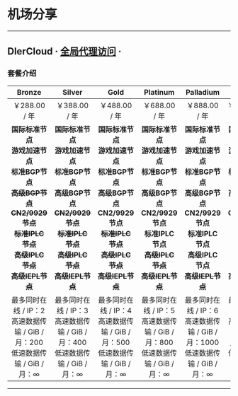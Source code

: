 机场分享
===
***
## DlerCloud · [全局代理访问](https://dleris.best/auth/register?affid=56105) ·
### 套餐介绍
| Bronze | Silver |Gold|Platinum |Palladium|Diamond|
| :------: | :-------: | :--------: | :-------: | :--------:| :-------:|
|                        ￥288.00 / 年                         |                        ￥388.00 / 年                         |                        ￥488.00 / 年                         |                        ￥688.00 / 年                         |                        ￥888.00 / 年                         | ￥1288.00 / 年 |
|                     **国际标准节点** <br/>**游戏加速节点** <br/>**标准BGP节点** <br/>~~**高级BGP节点** <br/>**CN2/9929节点** <br/>**标准IPLC节点** <br/>**高级IPLC节点** <br/>**高级IEPL节点**~~                     | **国际标准节点** <br/>**游戏加速节点** <br/>**标准BGP节点** <br/>**高级BGP节点** <br/>~~**CN2/9929节点** <br/>**标准IPLC节点** <br/>**高级IPLC节点** <br/>**高级IEPL节点**~~ | **国际标准节点** <br/>**游戏加速节点** <br/>**标准BGP节点** <br/>**高级BGP节点** <br/>**CN2/9929节点** <br/>~~**标准IPLC节点** <br/>**高级IPLC节点** <br/>**高级IEPL节点**~~ | **国际标准节点** <br/>**游戏加速节点** <br/>**标准BGP节点** <br/>**高级BGP节点** <br/>**CN2/9929节点** <br/>**标准IPLC节点** <br/>~~**高级IPLC节点** <br/>**高级IEPL节点**~~ | **国际标准节点** <br/>**游戏加速节点** <br/>**标准BGP节点** <br/>**高级BGP节点** <br/>**CN2/9929节点** <br/>**标准IPLC节点** <br/>**高级IPLC节点** <br/>~~**高级IEPL节点**~~ | **国际标准节点** <br/>**游戏加速节点** <br/>**标准BGP节点** <br/>**高级BGP节点** <br/>**CN2/9929节点** <br/>**标准IPLC节点** <br/>**高级IPLC节点** <br/>**高级IEPL节点** |
| 最多同时在线 / IP：2 <br/>高速数据传输 / GiB / 月：200 <br/>低速数据传输 / GiB / 月：∞ | 最多同时在线 / IP：3 <br/>高速数据传输 / GiB / 月：400 <br/>低速数据传输 / GiB / 月：∞ | 最多同时在线 / IP：4 <br/>高速数据传输 / GiB / 月：500 <br/>低速数据传输 / GiB / 月：∞ | 最多同时在线 / IP：5 <br/>高速数据传输 / GiB / 月：800 <br/>低速数据传输 / GiB / 月：∞ | 最多同时在线 / IP：6 <br/>高速数据传输 / GiB / 月：1000 <br/>低速数据传输 / GiB / 月：∞ | 最多同时在线 / IP：8 <br/>高速数据传输 / GiB / 月：1500 <br/>低速数据传输 / GiB / 月：∞ ||Global套餐为¥148/年，国内用户使用不太友好，故未列出|

***
